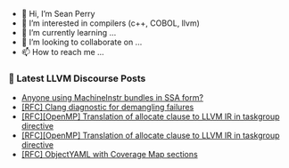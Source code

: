 - 👋 Hi, I’m Sean Perry
- 👀 I’m interested in compilers (c++, COBOL, llvm)
- 🌱 I’m currently learning ...
- 💞️ I’m looking to collaborate on ...
- 📫 How to reach me ...

<!---
s66perry/s66perry is a ✨ special ✨ repository because its `README.md` (this file) appears on your GitHub profile.
You can click the Preview link to take a look at your changes.
--->
### 📕 Latest LLVM Discourse Posts

<!-- DISCOURSE-LLVM:START -->
- [Anyone using MachineInstr bundles in SSA form?](https://discourse.llvm.org/t/anyone-using-machineinstr-bundles-in-ssa-form/83026#post_4)
- [[RFC] Clang diagnostic for demangling failures](https://discourse.llvm.org/t/rfc-clang-diagnostic-for-demangling-failures/82835#post_7)
- [[RFC][OpenMP] Translation of allocate clause to LLVM IR in taskgroup directive](https://discourse.llvm.org/t/rfc-openmp-translation-of-allocate-clause-to-llvm-ir-in-taskgroup-directive/83065#post_2)
- [[RFC][OpenMP] Translation of allocate clause to LLVM IR in taskgroup directive](https://discourse.llvm.org/t/rfc-openmp-translation-of-allocate-clause-to-llvm-ir-in-taskgroup-directive/83065#post_1)
- [[RFC] ObjectYAML with Coverage Map sections](https://discourse.llvm.org/t/rfc-objectyaml-with-coverage-map-sections/82953#post_7)
<!-- DISCOURSE-LLVM:END -->
